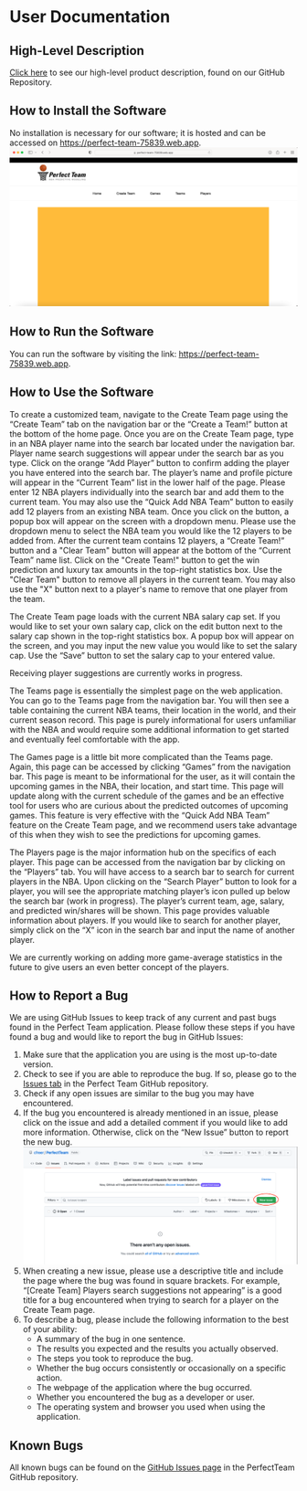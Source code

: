 # User Documentation

## High-Level Description
[Click here](https://github.com/cfreer/PerfectTeam#perfectteam) to see our high-level product description, found on our GitHub Repository.

## How to Install the Software
No installation is necessary for our software; it is hosted and can be accessed on https://perfect-team-75839.web.app.
![](imgs/pt_home.png)

## How to Run the Software
You can run the software by visiting the link: https://perfect-team-75839.web.app.

## How to Use the Software
To create a customized team, navigate to the Create Team page using the “Create Team” tab on the navigation bar or the “Create a Team!” button at the bottom of the home page. Once you are on the Create Team page, type in an NBA player name into the search bar located under the navigation bar. Player name search suggestions will appear under the search bar as you type. Click on the orange “Add Player” button to confirm adding the player you have entered into the search bar. The player’s name and profile picture will appear in the “Current Team” list in the lower half of the page. Please enter 12 NBA players individually into the search bar and add them to the current team. You may also use the “Quick Add NBA Team” button to easily add 12 players from an existing NBA team. Once you click on the button, a popup box will appear on the screen with a dropdown menu. Please use the dropdown menu to select the NBA team you would like the 12 players to be added from. After the current team contains 12 players, a “Create Team!” button and a "Clear Team" button will appear at the bottom of the “Current Team” name list. Click on the "Create Team!" button to get the win prediction and luxury tax amounts in the top-right statistics box. Use the "Clear Team" button to remove all players in the current team. You may also use the "X" button next to a player's name to remove that one player from the team.

The Create Team page loads with the current NBA salary cap set. If you would like to set your own salary cap, click on the edit button next to the salary cap shown in the top-right statistics box. A popup box will appear on the screen, and you may input the new value you would like to set the salary cap. Use the “Save” button to set the salary cap to your entered value.

Receiving player suggestions are currently works in progress.

The Teams page is essentially the simplest page on the web application. You can go to the Teams page from the navigation bar. You will then see a table containing the current NBA teams, their location in the world, and their current season record. This page is purely informational for users unfamiliar with the NBA and would require some additional information to get started and eventually feel comfortable with the app.

The Games page is a little bit more complicated than the Teams page. Again, this page can be accessed by clicking “Games” from the navigation bar. This page is meant to be informational for the user, as it will contain the upcoming games in the NBA, their location, and start time. This page will update along with the current schedule of the games and be an effective tool for users who are curious about the predicted outcomes of upcoming games. This feature is very effective with the “Quick Add NBA Team” feature on the Create Team page, and we recommend users take advantage of this when they wish to see the predictions for upcoming games.

The Players page is the major information hub on the specifics of each player. This page can be accessed from the navigation bar by clicking on the “Players” tab. You will have access to a search bar to search for current players in the NBA. Upon clicking on the “Search Player” button to look for a player, you will see the appropriate matching player’s icon pulled up below the search bar (work in progress). The player’s current team, age, salary, and predicted win/shares will be shown. This page provides valuable information about players. If you would like to search for another player, simply click on the “X” icon in the search bar and input the name of another player.

We are currently working on adding more game-average statistics in the future to give users an even better concept of the players.

## How to Report a Bug
We are using GitHub Issues to keep track of any current and past bugs found in the Perfect Team application. Please follow these steps if you have found a bug and would like to report the bug in GitHub Issues:
1. Make sure that the application you are using is the most up-to-date version.
2. Check to see if you are able to reproduce the bug. If so, please go to the [Issues tab](https://github.com/cfreer/PerfectTeam/issues) in the Perfect Team GitHub repository.
3. Check if any open issues are similar to the bug you may have encountered.
4. If the bug you encountered is already mentioned in an issue, please click on the issue and add a detailed comment if you would like to add more information. Otherwise, click on the “New Issue” button to report the new bug.
![](imgs/bug_report.png)
5. When creating a new issue, please use a descriptive title and include the page where the bug was found in square brackets. For example, “[Create Team] Players search suggestions not appearing” is a good title for a bug encountered when trying to search for a player on the Create Team page.
6. To describe a bug, please include the following information to the best of your ability:
    - A summary of the bug in one sentence.
    - The results you expected and the results you actually observed.
    - The steps you took to reproduce the bug.
    - Whether the bug occurs consistently or occasionally on a specific action.
    - The webpage of the application where the bug occurred.
    - Whether you encountered the bug as a developer or user.
    - The operating system and browser you used when using the application.

## Known Bugs
All known bugs can be found on the [GitHub Issues page](https://github.com/cfreer/PerfectTeam/issues) in the PerfectTeam GitHub repository.
